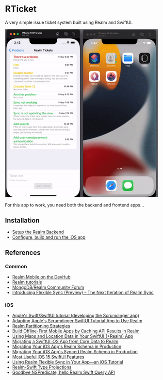 # RTicket
A very simple issue ticket system built using Realm and SwiftUI.

![Demonstration video of problem tickets being created on one instance of the iPhoene app, and being mirrored on the other](assets/RTicket_demo.gif)

For this app to work, you need both the backend and frontend apps...

## Installation
- [Setup the Realm Backend](Realm)
- [Configure, build and run the iOS app](iOS)

## References
### Common
- [Realm Mobile on the DevHub](https://www.mongodb.com/developer/learn/?products=Mobile)
- [Realm tutorials](https://docs.mongodb.com/realm/sdk/)
- [MongoDB/Realm Community Forum](https://developer.mongodb.com/community/forums/)
- [Introducing Flexible Sync (Preview) – The Next Iteration of Realm Sync](https://www.mongodb.com/developer/article/realm-flexible-sync/)

### iOS
- [Apple's Swift/SwiftUI tutorial (developing the Scrumdinger app)](https://developer.apple.com/tutorials/app-dev-training)
- [Adapting Apple's Scrumdinger SwiftUI Tutorial App to Use Realm](https://developer.mongodb.com/how-to/realm-swiftui-scrumdinger-migration/)
- [Realm Partitioning Strategies](https://developer.mongodb.com/how-to/realm-partitioning-strategies/)
- [Build Offline-First Mobile Apps by Caching API Results in Realm](https://www.mongodb.com/developer/how-to/realm-api-cache/)
- [Using Maps and Location Data in Your SwiftUI (+Realm) App](https://www.mongodb.com/developer/how-to/realm-swiftui-maps-location/)
- [Migrating a SwiftUI iOS App from Core Data to Realm](https://www.mongodb.com/developer/how-to/realm-migrate-from-core-data-swiftui/)
- [Migrating Your iOS App's Realm Schema in Production](https://www.mongodb.com/developer/how-to/realm-schema-migration/)
- [Migrating Your iOS App's Synced Realm Schema in Production](https://www.mongodb.com/developer/how-to/realm-sync-migration/)
- [Most Useful iOS 15 SwiftUI Features](https://www.mongodb.com/developer/how-to/realm-ios15-swiftui/)
- [Using Realm Flexible Sync in Your App—an iOS Tutorial](https://www.mongodb.com/developer/how-to/realm-flex-sync-tutorial)
- [Realm-Swift Type Projections](https://www.mongodb.com/developer/how-to/type-projections/)
- [Goodbye NSPredicate, hello Realm Swift Query API](https://www.mongodb.com/developer/how-to/realm-swift-query-api/)